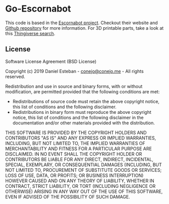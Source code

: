 # Go-Escornabot

This code is based in the [Escornabot project](http://escornabot.com/web/). Checkout their website and [Github repository](http://escornabot.com/web/) for more information. For 3D printable parts, take a look at this [Thingiverse search](https://www.thingiverse.com/search?q=escornabot).

## License

Software License Agreement (BSD License)

Copyright (c) 2019 Daniel Esteban - conejo@conejo.me - All rights reserved.

Redistribution and use in source and binary forms, with or without
modification, are permitted provided that the following conditions are met:

- Redistributions of source code must retain the above copyright notice,
  this list of conditions and the following disclaimer.
- Redistributions in binary form must reproduce the above copyright notice,
  this list of conditions and the following disclaimer in the documentation
  and/or other materials provided with the distribution.

THIS SOFTWARE IS PROVIDED BY THE COPYRIGHT HOLDERS AND CONTRIBUTORS "AS IS"
AND ANY EXPRESS OR IMPLIED WARRANTIES, INCLUDING, BUT NOT LIMITED TO, THE
IMPLIED WARRANTIES OF MERCHANTABILITY AND FITNESS FOR A PARTICULAR PURPOSE
ARE DISCLAIMED. IN NO EVENT SHALL THE COPYRIGHT HOLDER OR CONTRIBUTORS BE
LIABLE FOR ANY DIRECT, INDIRECT, INCIDENTAL, SPECIAL, EXEMPLARY, OR
CONSEQUENTIAL DAMAGES (INCLUDING, BUT NOT LIMITED TO, PROCUREMENT OF
SUBSTITUTE GOODS OR SERVICES; LOSS OF USE, DATA, OR PROFITS; OR BUSINESS
INTERRUPTION) HOWEVER CAUSED AND ON ANY THEORY OF LIABILITY, WHETHER IN
CONTRACT, STRICT LIABILITY, OR TORT (INCLUDING NEGLIGENCE OR OTHERWISE)
ARISING IN ANY WAY OUT OF THE USE OF THIS SOFTWARE, EVEN IF ADVISED OF THE
POSSIBILITY OF SUCH DAMAGE.
